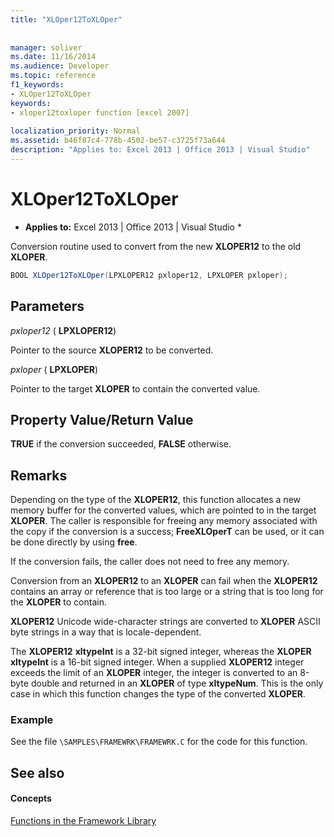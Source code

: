 ```yaml
---
title: "XLOper12ToXLOper"
 
 
manager: soliver
ms.date: 11/16/2014
ms.audience: Developer
ms.topic: reference
f1_keywords:
- XLOper12ToXLOper
keywords:
- xloper12toxloper function [excel 2007]
 
localization_priority: Normal
ms.assetid: b46f87c4-778b-4502-be57-c3725f73a644
description: "Applies to: Excel 2013 | Office 2013 | Visual Studio"
---
```


# XLOper12ToXLOper

 * **Applies to:** Excel 2013 | Office 2013 | Visual Studio * 
  
Conversion routine used to convert from the new **XLOPER12** to the old **XLOPER**.
  
```cs
BOOL XLOper12ToXLOper(LPXLOPER12 pxloper12, LPXLOPER pxloper);
```

## Parameters

 _pxloper12_ ( **LPXLOPER12**)
  
Pointer to the source **XLOPER12** to be converted. 
  
 _pxloper_ ( **LPXLOPER**)
  
Pointer to the target **XLOPER** to contain the converted value. 
  
## Property Value/Return Value

 **TRUE** if the conversion succeeded, **FALSE** otherwise. 
  
## Remarks

Depending on the type of the **XLOPER12**, this function allocates a new memory buffer for the converted values, which are pointed to in the target **XLOPER**. The caller is responsible for freeing any memory associated with the copy if the conversion is a success; **FreeXLOperT** can be used, or it can be done directly by using **free**.
  
If the conversion fails, the caller does not need to free any memory.
  
Conversion from an **XLOPER12** to an **XLOPER** can fail when the **XLOPER12** contains an array or reference that is too large or a string that is too long for the **XLOPER** to contain. 
  
 **XLOPER12** Unicode wide-character strings are converted to **XLOPER** ASCII byte strings in a way that is locale-dependent. 
  
The **XLOPER12** **xltypeInt** is a 32-bit signed integer, whereas the **XLOPER** **xltypeInt** is a 16-bit signed integer. When a supplied **XLOPER12** integer exceeds the limit of an **XLOPER** integer, the integer is converted to an 8-byte double and returned in an **XLOPER** of type **xltypeNum**. This is the only case in which this function changes the type of the converted **XLOPER**.
  
### Example

See the file  `\SAMPLES\FRAMEWRK\FRAMEWRK.C` for the code for this function. 
  
## See also

#### Concepts

[Functions in the Framework Library](functions-in-the-framework-library.md)

